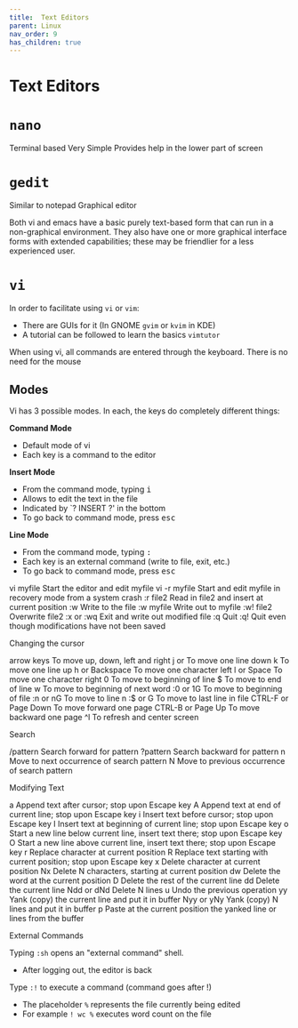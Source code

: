```yaml
---
title:  Text Editors
parent: Linux
nav_order: 9
has_children: true
---
```


# Text Editors

# `nano`

Terminal based
Very Simple
Provides help in the lower part of screen

# `gedit`

Similar to notepad
Graphical editor


Both vi and emacs have a basic purely text-based form that can run in a non-graphical environment. They also have one or more graphical interface forms with extended capabilities; these may be friendlier for a less experienced user.

# `vi`

In order to facilitate using `vi` or `vim`:
- There are GUIs for it (In GNOME `gvim` or `kvim` in KDE)
- A tutorial can be followed to learn the basics `vimtutor`

When using vi, all commands are entered through the keyboard. There is no need for the mouse

## Modes

Vi has 3 possible modes. In each, the keys do completely different things:

**Command Mode**
- Default mode of vi
- Each key is a command to the editor

**Insert Mode**
- From the command mode, typing <kbd>i</kbd>
- Allows to edit the text in the file
- Indicated by `? INSERT ?' in the bottom
- To go back to command mode, press <kbd>esc</kbd>

**Line Mode**
- From the command mode, typing <kbd>:</kbd>
- Each key is an external command (write to file, exit, etc.)
- To go back to command mode, press <kbd>esc</kbd>


vi myfile	Start the editor and edit myfile
vi -r myfile	Start and edit myfile in recovery mode from a system crash
:r file2	Read in file2 and insert at current position
:w	Write to the file
:w myfile	Write out to myfile
:w! file2	Overwrite file2
:x or :wq	Exit and write out modified file
:q	Quit
:q!	Quit even though modifications have not been saved

Changing the cursor

arrow keys	To move up, down, left and right
j or <ret>	To move one line down
k	To move one line up
h or Backspace	To move one character left
l or Space	To move one character right
0	To move to beginning of line
$	To move to end of line
w	To move to beginning of next word
:0 or 1G	To move to beginning of file
:n or nG	To move to line n
:$ or G	To move to last line in file
CTRL-F or Page Down	To move forward one page
CTRL-B or Page Up	To move backward one page
^l	To refresh and center screen

Search

/pattern	Search forward for pattern
?pattern	Search backward for pattern
n	Move to next occurrence of search pattern
N	Move to previous occurrence of search pattern

Modifying Text

a	Append text after cursor; stop upon Escape key
A	Append text at end of current line; stop upon Escape key
i	Insert text before cursor; stop upon Escape key
I	Insert text at beginning of current line; stop upon Escape key
o	Start a new line below current line, insert text there; stop upon Escape key
O	Start a new line above current line, insert text there; stop upon Escape key
r	Replace character at current position
R	Replace text starting with current position; stop upon Escape key
x	Delete character at current position
Nx	Delete N characters, starting at current position
dw	Delete the word at the current position
D	Delete the rest of the current line
dd	Delete the current line
Ndd or dNd	Delete N lines
u	Undo the previous operation
yy	Yank (copy) the current line and put it in buffer
Nyy or yNy	Yank (copy) N lines and put it in buffer
p	Paste at the current position the yanked line or lines from the buffer

External Commands

Typing `:sh` opens an "external command" shell.
- After logging out, the editor is back

Type `:!` to execute a command (command goes after !)
- The placeholder `%` represents the file currently being edited
- For example `! wc %` executes word count on the file 




